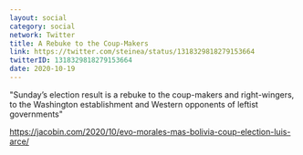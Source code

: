 ```yaml
---
layout: social
category: social
network: Twitter
title: A Rebuke to the Coup-Makers
link: https://twitter.com/steinea/status/1318329818279153664
twitterID: 1318329818279153664
date: 2020-10-19
---
```


"Sunday’s election result is a rebuke to the coup-makers and right-wingers, to the Washington establishment and Western opponents of leftist governments"

<https://jacobin.com/2020/10/evo-morales-mas-bolivia-coup-election-luis-arce/>
